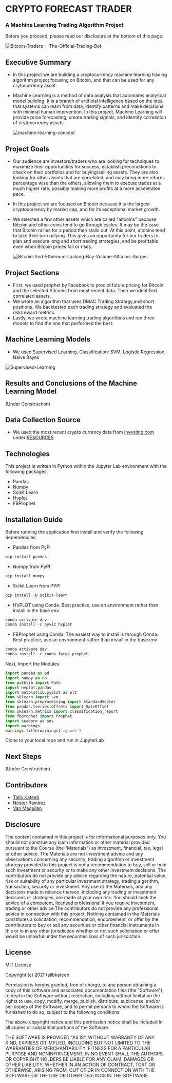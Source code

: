 # CRYPTO FORECAST TRADER


### A Machine Learning Trading Algorithm Project

Before you proceed, please read our disclosure at the bottom of this page.



   ![Bitcoin-Traders-–-The-Official-Trading-Bot](https://user-images.githubusercontent.com/80144026/125231211-2c844a00-e28f-11eb-9f95-b3c4a9ba0832.png)


## Executive Summary

* In this project we are building a cryptocurrency machine learning trading algorithm project focusing on Bitcoin, and that can be used for any crytocurrency asset.
* Machine Learning is a method of data analysis that automates analytical model building. It is a branch of artificial intelligence based on the idea that systems can learn from data, identify patterns and make decisions with minimal human intervention. In this project, Machine Learning will provide price forecasting, create trading signals, and identify correlation of crytocurrency assets.

     ![machine-learning-concept](https://user-images.githubusercontent.com/80144026/125231252-41f97400-e28f-11eb-8869-009c19b65870.jpg)


## Project Goals 

* Our audience are investors/traders who are looking for techniques to maximize their opportunities for success, establish preconditions to check on their portfolios and for buying/selling assets. They are also looking for other assets that are correlated, and may bring more returns percentage wise than the others, allowing them to  execute trades at a much higher rate, possibly making more profits at a more accelerated pace.
* In this project we are focused on Bitcoin because it is the largest cryptocurrency by market cap, and for its exceptional market growth. 
* We selected a few other assets which are called "altcoins" because Bitcoin and other coins tend to go through cycles. It may be the case that Bitcoin rallies for a period then stalls out. At this point, altcoins tend to take their turn rallying. This gives an opportunity for our traders to plan and execute long and short trading strategies, and be profitable even when Bitcoin prices fall or rises. 


    ![Bitcoin-And-Ethereum-Lacking-Buy-Volume-Altcoins-Surges](https://user-images.githubusercontent.com/80144026/125237852-31e79180-e29b-11eb-9c6d-d02d1bb63bb3.png)





## Project Sections

* First, we used prophet by Facebook to predict future pricing for Bitcoin and the selected Altcoins from most recent data. Then we identified correlated assets.
* We wrote an algorithm that uses DMAC Trading Strategy,and short positions. We backtested each trading strategy and evaluated the risk/reward metrics.
* Lastly, we wrote machine learning trading algorithms and ran three models to find the one that performed the best.


## Machine Learning Models
* We used Supervised Learning, Classification: SVM, Logistic Regression, Naive Bayes

![Supervised-Learning](https://user-images.githubusercontent.com/80144026/125231479-acaaaf80-e28f-11eb-838f-d0a29a4dd597.jpg)



## Results and Conclusions of the Machine Learning Model
(Under Construction)


## Data Collection Source
* We used the most recent crypto currency data from [Investing.com](https://www.investing.com/crypto/) under [RESOURCES](https://github.com/talibkateeb/Crypto-Forecast-Trader/tree/main/data) 


## Technologies

This project is written in Python within the Jupyter Lab environment with the following packages:

* Pandas
* Numpy
* Scikit Learn
* Hvplot
* FBProphet


## Installation Guide
Before running the application first install and verify the following dependencies:

* Pandas from PyPI
```python
pip install pandas
```
* Numpy from PyPI
```python
pip install numpy
```
* Scikit Learn from PYPI
```python
pip install -U scikit-learn
```
* HVPLOT using Conda. Best practice, use an environment rather than install in the base env
 ```python
 conda activate dev 
 conda install -c pyviz hvplot 
```
* FBProphet using Conda. The easiest way to install is through Conda. Best practice, use an environment rather than install in the base env
 ```python
 conda activate dev 
 conda install -c conda-forge prophet
```

Next, Import the Modules

 ```python
import pandas as pd
import numpy as np
from pathlib import Path
import hvplot.pandas
import matplotlib.pyplot as plt
from sklearn import svm
from sklearn.preprocessing import StandardScaler
from pandas.tseries.offsets import DateOffset
from sklearn.metrics import classification_report
from fbprophet import Prophet
import seaborn as sns
import warnings
warnings.filterwarnings('ignore')
```
Clone to your local repo and run in JupyterLab


## Next Steps
(Under Construction)

## Contributors

* [Talib Kateeb](https://github.com/talibkateeb)
* [Nestor Ramirez](https://github.com/nestor39)
* [Van Maquilan](https://github.com/VanMSM)

## Disclosure

The content contained in this project is for informational purposes only. You should not construe any such information or other material provided pursuant to the Course (the “Materials”) as investment, ﬁnancial, tax, legal or other advice. The Materials are not investment advice and any observations concerning any security, trading algorithm or investment strategy provided in this project is not a recommendation to buy, sell or hold such investment or security or to make any other investment decisions. The contributors do not provide any advice regarding the nature, potential value, risk or suitability of any particular investment strategy, trading algorithm, transaction, security or investment. Any use of the Materials, and any decisions made in reliance thereon, including any trading or investment decisions or strategies, are made at your own risk. You should seek the advice of a competent, licensed professional if you require investment, trading or other advice.The contributors do not provide any professional advice in connection with this project. Nothing contained in the Materials constitutes a solicitation, recommendation, endorsement, or offer by the contributors to buy or sell any securities or other ﬁnancial instruments in this or in in any other jurisdiction whether or not such solicitation or offer would be unlawful under the securities laws of such jurisdiction.


## License


MIT License

Copyright (c) 2021 talibkateeb

Permission is hereby granted, free of charge, to any person obtaining a copy
of this software and associated documentation files (the "Software"), to deal
in the Software without restriction, including without limitation the rights
to use, copy, modify, merge, publish, distribute, sublicense, and/or sell
copies of the Software, and to permit persons to whom the Software is
furnished to do so, subject to the following conditions:

The above copyright notice and this permission notice shall be included in all
copies or substantial portions of the Software.

THE SOFTWARE IS PROVIDED "AS IS", WITHOUT WARRANTY OF ANY KIND, EXPRESS OR
IMPLIED, INCLUDING BUT NOT LIMITED TO THE WARRANTIES OF MERCHANTABILITY,
FITNESS FOR A PARTICULAR PURPOSE AND NONINFRINGEMENT. IN NO EVENT SHALL THE
AUTHORS OR COPYRIGHT HOLDERS BE LIABLE FOR ANY CLAIM, DAMAGES OR OTHER
LIABILITY, WHETHER IN AN ACTION OF CONTRACT, TORT OR OTHERWISE, ARISING FROM,
OUT OF OR IN CONNECTION WITH THE SOFTWARE OR THE USE OR OTHER DEALINGS IN THE
SOFTWARE.



